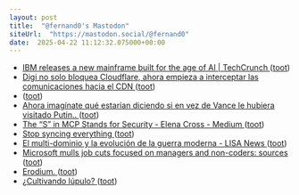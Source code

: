 ```yaml
---
layout: post
title:  "@fernand0's Mastodon"
siteUrl:  "https://mastodon.social/@fernand0"
date:  2025-04-22 11:12:32.075000+00:00
---
```

*  [IBM releases a new mainframe built for the age of AI \| TechCrunch ](https://techcrunch.com/2025/04/07/ibm-releases-a-new-mainframe-built-for-the-age-of-ai) ([toot](https://mastodon.social/@fernand0/114381314593377599))
*  [Digi no solo bloquea Cloudflare, ahora empieza a interceptar las comunicaciones hacia el CDN ](https://www.redeszone.net/noticias/redes/digi-intercepta-comunicaciones-cloudflare) ([toot](https://mastodon.social/@fernand0/114381220578679119))
*  [ ](https://neopaquita.es/@ehproque) ([toot](https://mastodon.social/@fernand0/114380856426916794))
*  [Ahora imagínate qué estarían diciendo si en vez de Vance le hubiera visitado Putin.. ](https://mastodon.social/@fernand0/114380835075392577) ([toot](https://mastodon.social/@fernand0/114380835075392577))
*  [The “S” in MCP Stands for Security - Elena Cross - Medium ](https://elenacross7.medium.com/%EF%B8%8F-the-s-in-mcp-stands-for-security-91407b33ed6) ([toot](https://mastodon.social/@fernand0/114380804210015577))
*  [Stop syncing everything ](https://sqlsync.dev/posts/stop-syncing-everything) ([toot](https://mastodon.social/@fernand0/114380728583734775))
*  [El multi-dominio y la evolución de la guerra moderna - LISA News ](https://www.lisanews.org/seguridad/el-concepto-de-multi-dominio-y-la-evolucion-de-la-guerra-moderna) ([toot](https://mastodon.social/@fernand0/114379067560354042))
*  [Microsoft mulls job cuts focused on managers and non-coders: sources ](https://www.businessinsider.com/microsoft-mulls-more-job-cuts-managers-non-coders-2025-) ([toot](https://mastodon.social/@fernand0/114377216098834636))
*  [Erodium. ](https://avecesunafoto.wordpress.com/2025/04/20/erodium) ([toot](https://mastodon.social/@fernand0/114377099478909938))
*  [¿Cultivando lúpulo? ](https://www.flickr.com/photos/fernand0/54448832068) ([toot](https://mastodon.social/@fernand0/114376985277890860))
